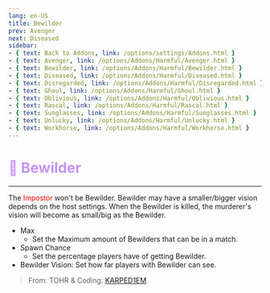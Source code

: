 ```yaml
---
lang: en-US
title: Bewilder
prev: Avenger
next: Diseased
sidebar:
- { text: Back to Addons, link: /options/settings/Addons.html }
- { text: Avenger, link: /options/Addons/Harmful/Avenger.html }
- { text: Bewilder, link: /options/Addons/Harmful/Bewilder.html }
- { text: Diseased, link: /options/Addons/Harmful/Diseased.html }
- { text: Disregarded, link: /options/Addons/Harmful/Disregarded.html }
- { text: Ghoul, link: /options/Addons/Harmful/Ghoul.html }
- { text: Oblivious, link: /options/Addons/Harmful/Oblivious.html }
- { text: Rascal, link: /options/Addons/Harmful/Rascal.html }
- { text: Sunglasses, link: /options/Addons/Harmful/Sunglasses.html }
- { text: Unlucky, link: /options/Addons/Harmful/Unlucky.html }
- { text: Workhorse, link: /options/Addons/Harmful/Workhorse.html }
---
```


# <font color=#c894f5>🤪 <b>Bewilder</b></font> <Badge text="Harmful" type="tip" vertical="middle"/>
---

The <font color=red>Impostor</font> won't be Bewilder. Bewilder may have a smaller/bigger vision depends on the host settings. When the Bewilder is killed, the murderer's vision will become as small/big as the Bewilder.
* Max
  * Set the Maximum amount of Bewilders that can be in a match.
* Spawn Chance
  * Set the percentage players have of getting Bewilder.
* Bewilder Vision: Set how far players with Bewilder can see.

> From: TOHR & Coding: [KARPED1EM](https://github.com/KARPED1EM)